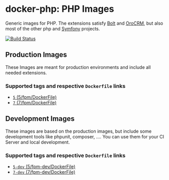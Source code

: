 # docker-php: PHP Images
Generic images for PHP. The extensions satisfy [Bolt](https://github.com/bolt/bolt) and [OroCRM](https://github.com/orocrm/platform), but also most of the other php and [Symfony](https://symfony.com/) projects.

[![Build Status](https://travis-ci.org/banovo/docker-php.svg?branch=master)](https://travis-ci.org/banovo/docker-php)

## Production Images
These Images are meant for production environments and include all needed extensions.

### Supported tags and respective `Dockerfile` links
- [`5` (5/fpm/DockerFile)](https://github.com/banovo/docker-php/blob/master/5/fpm/Dockerfile)
- [`7` (7/fpm/DockerFile)](https://github.com/banovo/docker-php/blob/master/7/fpm/Dockerfile)

## Development Images
These images are based on the production images, but include some development tools like phpunit, composer, ....
You can use them for your CI Server and local development.

### Supported tags and respective `Dockerfile` links
- [`5-dev` (5/fpm-dev/DockerFile)](https://github.com/banovo/docker-php/blob/master/5/fpm/Dockerfile)
- [`7-dev` (7/fpm-dev/DockerFile)](https://github.com/banovo/docker-php/blob/master/7/fpm/Dockerfile)
